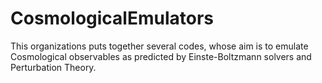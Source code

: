 # CosmologicalEmulators

This organizations puts together several codes, whose aim is to emulate Cosmological observables as predicted by Einste-Boltzmann solvers and Perturbation Theory.
